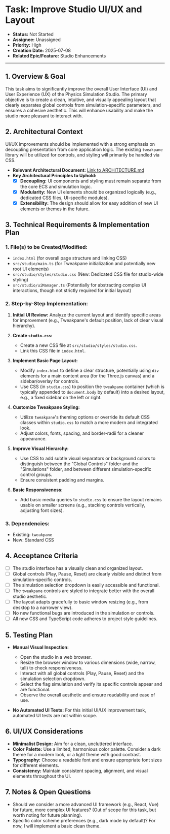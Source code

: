 # Task: Improve Studio UI/UX and Layout

- **Status:** Not Started
- **Assignee:** Unassigned
- **Priority:** High
- **Creation Date:** 2025-07-08
- **Related Epic/Feature:** Studio Enhancements

---

## 1. Overview & Goal

This task aims to significantly improve the overall User Interface (UI) and User Experience (UX) of the Physics Simulation Studio. The primary objective is to create a clean, intuitive, and visually appealing layout that clearly separates global controls from simulation-specific parameters, and ensures a cohesive aesthetic. This will enhance usability and make the studio more pleasant to interact with.

## 2. Architectural Context

UI/UX improvements should be implemented with a strong emphasis on decoupling presentation from core application logic. The existing `tweakpane` library will be utilized for controls, and styling will primarily be handled via CSS.

- **Relevant Architectural Document:** [Link to ARCHITECTURE.md](./../architecture/ARCHITECTURE.md)
- **Key Architectural Principles to Uphold:**
  - [x] **Decoupling:** UI components and styling must remain separate from the core ECS and simulation logic.
  - [x] **Modularity:** New UI elements should be organized logically (e.g., dedicated CSS files, UI-specific modules).
  - [x] **Extensibility:** The design should allow for easy addition of new UI elements or themes in the future.

## 3. Technical Requirements & Implementation Plan

### 1. File(s) to be Created/Modified:

- `index.html` (for overall page structure and linking CSS)
- `src/studio/main.ts` (for Tweakpane initialization and potentially new root UI elements)
- `src/studio/styles/studio.css` (New: Dedicated CSS file for studio-wide styling)
- `src/studio/uiManager.ts` (Potentially for abstracting complex UI interactions, though not strictly required for initial layout)

### 2. Step-by-Step Implementation:

1.  **Initial UI Review:** Analyze the current layout and identify specific areas for improvement (e.g., Tweakpane's default position, lack of clear visual hierarchy).

2.  **Create `studio.css`:**

    - Create a new CSS file at `src/studio/styles/studio.css`.
    - Link this CSS file in `index.html`.

3.  **Implement Basic Page Layout:**

    - Modify `index.html` to define a clear structure, potentially using `div` elements for a main content area (for the Three.js canvas) and a sidebar/overlay for controls.
    - Use CSS (in `studio.css`) to position the `tweakpane` container (which is typically appended to `document.body` by default) into a desired layout, e.g., a fixed sidebar on the left or right.

4.  **Customize Tweakpane Styling:**

    - Utilize `tweakpane`'s theming options or override its default CSS classes within `studio.css` to match a more modern and integrated look.
    - Adjust colors, fonts, spacing, and border-radii for a cleaner appearance.

5.  **Improve Visual Hierarchy:**

    - Use CSS to add subtle visual separators or background colors to distinguish between the "Global Controls" folder and the "Simulations" folder, and between different simulation-specific control groups.
    - Ensure consistent padding and margins.

6.  **Basic Responsiveness:**
    - Add basic media queries to `studio.css` to ensure the layout remains usable on smaller screens (e.g., stacking controls vertically, adjusting font sizes).

### 3. Dependencies:

- Existing: `tweakpane`
- New: Standard CSS

## 4. Acceptance Criteria

- [ ] The studio interface has a visually clean and organized layout.
- [ ] Global controls (Play, Pause, Reset) are clearly visible and distinct from simulation-specific controls.
- [ ] The simulation selection dropdown is easily accessible and functional.
- [ ] The `tweakpane` controls are styled to integrate better with the overall studio aesthetic.
- [ ] The layout adapts gracefully to basic window resizing (e.g., from desktop to a narrower view).
- [ ] No new functional bugs are introduced in the simulation or controls.
- [ ] All new CSS and TypeScript code adheres to project style guidelines.

## 5. Testing Plan

- **Manual Visual Inspection:**

  - Open the studio in a web browser.
  - Resize the browser window to various dimensions (wide, narrow, tall) to check responsiveness.
  - Interact with all global controls (Play, Pause, Reset) and the simulation selection dropdown.
  - Select the flag simulation and verify its specific controls appear and are functional.
  - Observe the overall aesthetic and ensure readability and ease of use.

- **No Automated UI Tests:** For this initial UI/UX improvement task, automated UI tests are not within scope.

## 6. UI/UX Considerations

- **Minimalist Design:** Aim for a clean, uncluttered interface.
- **Color Palette:** Use a limited, harmonious color palette. Consider a dark theme for a modern look, or a light theme with good contrast.
- **Typography:** Choose a readable font and ensure appropriate font sizes for different elements.
- **Consistency:** Maintain consistent spacing, alignment, and visual elements throughout the UI.

## 7. Notes & Open Questions

- Should we consider a more advanced UI framework (e.g., React, Vue) for future, more complex UI features? (Out of scope for this task, but worth noting for future planning).
- Specific color scheme preferences (e.g., dark mode by default)? For now, I will implement a basic clean theme.
